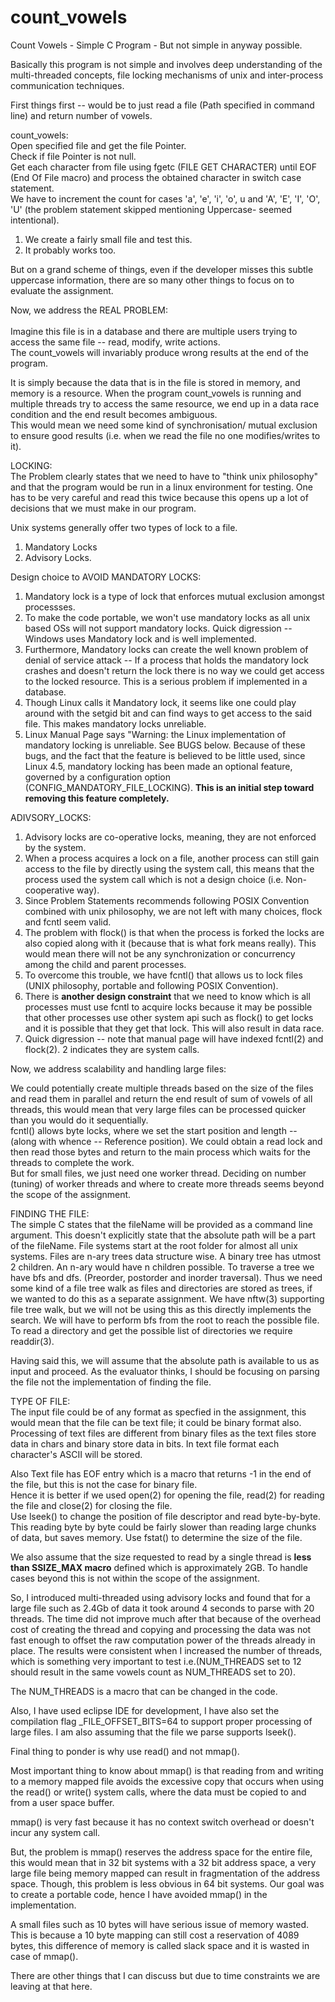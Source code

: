 # count_vowels
Count Vowels - Simple C Program - But not simple in anyway possible.

Basically this program is not simple and involves deep understanding of the multi-threaded concepts, file locking mechanisms of unix and inter-process communication techniques.

First things first --  would be to just read a file (Path specified in command line) and return number of vowels.

count_vowels:\
Open specified file and get the file Pointer.\
Check if file Pointer is not null.\
Get each character from file using fgetc (FILE GET CHARACTER) until EOF (End Of File macro) and process the obtained character in switch case statement.\
We have to increment the count for cases 'a', 'e', 'i', 'o', u and 'A', 'E', 'I', 'O', 'U' (the problem statement skipped mentioning Uppercase- seemed intentional).

1. We create a fairly small file and test this.
2. It probably works too.

But on a grand scheme of things, even if the developer misses this subtle uppercase information, there are so many other things to focus on to evaluate the assignment.


Now, we address the REAL PROBLEM:\
\
Imagine this file is in a database and there are multiple users trying to access the same file -- read, modify, write actions.\
The count_vowels will invariably produce wrong results at the end of the program.

It is simply because the data that is in the file is stored in memory, and memory is a resource.
When the program count_vowels is running and multiple threads try to access the same resource, we end up in a data race condition and the end result becomes ambiguous.\
This would mean we need some kind of synchronisation/ mutual exclusion to ensure good results (i.e. when we read the file no one modifies/writes to it).

LOCKING:\
The Problem clearly states that we need to have to "think unix philosophy" and that the program would be run in a linux environment for testing.
One has to be very careful and read this twice because this opens up a lot of decisions that we must make in our program.

Unix systems generally offer two types of lock to a file.
1. Mandatory Locks
2. Advisory Locks.

Design choice to AVOID MANDATORY LOCKS:
1. Mandatory lock is a type of lock that enforces mutual exclusion amongst processses.
2. To make the code portable, we won't use mandatory locks as all unix based OSs will not support mandatory locks. Quick digression -- Windows uses Mandatory lock and is well implemented.
3. Furthermore, Mandatory locks can create the well known problem of denial of service attack -- If a process that holds the mandatory lock crashes and doesn't return the lock there is no way we could get access to the locked resource. This is a serious problem if implemented in a database.
4. Though Linux calls it Mandatory lock, it seems like one could play around with the setgid bit and can find ways to get access to the said file. This makes mandatory locks unreliable.
5. Linux Manual Page says "Warning: the Linux implementation of mandatory locking is unreliable.  See BUGS below.  Because of these bugs, and the fact
   that the feature is believed to be little used, since Linux 4.5, mandatory locking has been made an optional feature, governed by
   a configuration option (CONFIG_MANDATORY_FILE_LOCKING). **This is an initial step toward removing this feature completely.**
   
 ADIVSORY_LOCKS:
 1. Advisory locks are co-operative locks, meaning, they are not enforced by the system.
 2. When a process acquires a lock on a file, another process can still gain access to the file by directly using the system call, this means that the process used the system call which is not a design choice (i.e. Non-cooperative way).
 3. Since Problem Statements recommends following POSIX Convention combined with unix philosophy, we are not left with many choices, flock and fcntl seem valid.
 4. The problem with flock() is that when the process is forked the locks are also copied along with it (because that is what fork means really). This would mean there will not be any synchronization or concurrency among the child and parent processes.
 5. To overcome this trouble, we have fcntl() that allows us to lock files (UNIX philosophy, portable and following POSIX Convention).
 6. There is **another design constraint** that we need to know which is all processes must use fcntl to acquire locks because it may be possible that other processes use other system api such as flock() to get locks and it is possible that they get that lock. This will also result in data race.
 7. Quick digression -- note that manual page will have indexed fcntl(2) and flock(2). 2 indicates they are system calls.
 
 Now, we address scalability and handling large files:
 
We could potentially create multiple threads based on the size of the files and read them in parallel and return the end result of sum of vowels of all threads, this would mean that very large files can be processed quicker than you would do it sequentially.\
fcntl() allows byte locks, where we set the start position and length -- (along with whence -- Reference position). We could obtain a read lock and then read those bytes and return to the main process which waits for the threads to complete the work.\
But for small files, we just need one worker thread. Deciding on number (tuning) of worker threads and where to create more threads seems beyond the scope of the assignment.

FINDING THE FILE:\
The simple C states that the fileName will be provided as a command line argument. This doesn't explicitly state that the absolute path will be a part of the fileName. File systems start at the root folder for almost all unix systems. Files are n-ary trees data structure wise. A binary tree has utmost 2 children. An n-ary would have n children possible. To traverse a tree we have bfs and dfs. (Preorder, postorder and inorder traversal). Thus we need some kind of a file tree walk as files and directories are stored as trees, if we wanted to do this as a separate assignment. We have nftw(3) supporting file tree walk, but we will not be using this as this directly implements the search. We will have to perform bfs from the root to reach the possible file. To read a directory and get the possible list of directories we require readdir(3). 

Having said this, we will assume that the absolute path is available to us as input and proceed. As the evaluator thinks, I should be focusing on parsing the file not the implementation of finding the file.

TYPE OF FILE:\
The input file could be of any format as specfied in the assignment, this would mean that the file can be text file; it could be binary format also.
Processing of text files are different from binary files as the text files store data in chars and binary store data in bits. In text file format each character's ASCII will be stored.

Also Text file has EOF entry which is a macro that returns -1 in the end of the file, but this is not the case for binary file.\
Hence it is better if we used open(2) for opening the file, read(2) for reading the file and close(2) for closing the file.\
Use lseek() to change the position of file descriptor and read byte-by-byte. This reading byte by byte could be fairly slower than reading large chunks of data, but saves memory. Use fstat() to determine the size of the file.

We also assume that the size requested to read by a single thread is **less than SSIZE_MAX macro** defined which is approximately 2GB. To handle cases beyond this is not within the scope of the assignment.

So, I introduced multi-threaded using advisory locks and found that for a large file such as 2.4Gb of data it took around 4 seconds to parse with 20 threads. The time did not improve much after that because of the overhead cost of creating the thread and copying and processing the data was not fast enough to offset the raw computation power of the threads already in place. The results were consistent when I increased the number of threads, which is something very important to test i.e.(NUM_THREADS set to 12 should result in the same vowels count as NUM_THREADS set to 20).

The NUM_THREADS is a macro that can be changed in the code.

Also, I have used eclipse IDE for development, I have also set the compilation flag _FILE_OFFSET_BITS=64 to support proper processing of large files.
I am also assuming that the file we parse supports lseek().

Final thing to ponder is why use read() and not mmap().

Most important thing to know about mmap() is that reading from and writing to a memory mapped file avoids the excessive copy that occurs when using the read() or write() system calls, where the data must be copied to and from a user space buffer.

mmap() is very fast because it has no context switch overhead or doesn't incur any system call.

But, the problem is mmap() reserves the address space for the entire file, this would mean that in 32 bit systems with a 32 bit address space, a very large file being memory mapped can result in fragmentation of the address space. Though, this problem is less obvious in 64 bit systems. Our goal was to create a portable code, hence I have avoided mmap() in the implementation.

A small files such as 10 bytes will have serious issue of memory wasted. This is because a 10 byte mapping can still cost a reservation of 4089 bytes, this difference of memory is called slack space and it is wasted in case of mmap().

There are other things that I can discuss but due to time constraints we are leaving at that here.








